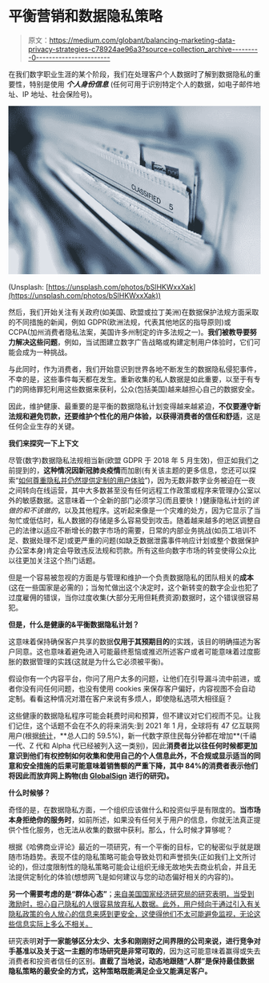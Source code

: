 # 平衡营销和数据隐私策略

> 原文：<https://medium.com/globant/balancing-marketing-data-privacy-strategies-c78924ae96a3?source=collection_archive---------0----------------------->

在我们数字职业生涯的某个阶段，我们在处理客户个人数据时了解到数据隐私的重要性，特别是使用 ***个人身份信息*** (任何可用于识别特定个人的数据，如电子邮件地址、IP 地址、社会保险号)。

![](img/6f505824995c110903a3c0d332068383.png)

(Unsplash: [https://unsplash.com/photos/bSlHKWxxXak](https://unsplash.com/photos/bSlHKWxxXak))

然后，我们开始关注有关政府(如美国、欧盟或拉丁美洲)在数据保护法规方面采取的不同措施的新闻，例如 GDPR(欧洲法规，代表其他地区的指导原则)或 CCPA(加州消费者隐私法案，美国许多州制定的许多法规之一)。**我们被教导要努力解决这些问题**，例如，当试图建立数字广告战略或构建定制用户体验时，它们可能会成为一种挑战。

与此同时，作为消费者，我们开始意识到世界各地不断发生的数据隐私侵犯事件，不幸的是，这些事件每天都在发生。重新收集的私人数据是如此重要，以至于有专门的网络罪犯利用这些数据来获利，公众(包括美国)越来越担心自己的数据安全。

因此，维护健康、最重要的是平衡的数据隐私计划变得越来越紧迫，**不仅要遵守新法规和避免罚款，还要维护个性化的用户体验，以获得消费者的信任和舒适**，这是任何企业生存的关键。

**我们来探究一下上下文**

尽管(数字)数据隐私法规相当新(欧盟 GDPR 于 2018 年 5 月生效)，但正如我们之前提到的，**这种情况因新冠肺炎疫情**而加剧(有关该主题的更多信息，您还可以探索“[如何尊重隐私并仍然提供定制的用户体验](https://stayrelevant.globant.com/en/how-to-respect-privacy-and-still-provide-a-customized-user-experience/)”)，因为无数非数字业务被迫在一夜之间转向在线运营，其中大多数甚至没有任何远程工作政策或程序来管理办公室以外的敏感数据。这意味着一个全新的部门必须学习(而且要快！)健康隐私计划的*该做的和不该做的*，以及其他程序。这听起来像是一个灾难的处方，因为它显示了当匆忙或低估时，私人数据的存储是多么容易受到攻击。随着越来越多的地区调整自己的法律以适应不断增长的数字市场的需要，日常的内部业务挑战(如员工培训不足、数据处理不足)或更严重的问题(如缺乏数据泄露事件响应计划或整个数据保护办公室本身)肯定会导致违反法规和罚款。所有这些向数字市场的转变使得公众比以往更加关注这个热门话题。

但是一个容易被忽视的方面是与管理和维护一个负责数据隐私的团队相关的**成本**(这在一些国家是必需的)；当匆忙做出这个决定时，这个新转变的数字企业也犯了过度雇佣的错误，当你过度收集(大部分无用但耗费资源)数据时，这个错误很容易犯。

**但是，什么是健康的&平衡数据隐私计划？**

这意味着保持确保客户共享的数据**仅用于其预期目的**的实践，该目的明确描述为客户同意。这也意味着避免进入可能最终惹恼或推迟所述客户或者可能意味着过度膨胀的数据管理的实践(这就是为什么它必须被平衡)。

假设你有一个内容平台，你问了用户太多的问题，让他们在引导漏斗流中前进，或者你没有问任何问题，也没有使用 cookies 来保存客户偏好，内容视图不会自动定制。看看这种情况对潜在客户来说有多烦人，即使隐私选项大相径庭？

这些健康的数据隐私程序可能会耗费时间和预算，但不建议对它们视而不见。让我们记住，这个话题不会在不久的将来消失:到 2021 年 1 月，全球将有 47 亿互联网用户(根据[统计](https://www.statista.com/statistics/617136/digital-population-worldwide/#:~:text=How%20many%20people%20use%20the,the%20internet%20via%20mobile%20devices.)，**总人口的 59.5%)，新一代数字原住民每分钟都在增加**(千禧一代、Z 代和 Alpha 代已经被列入这一类别)，因此**消费者比以往任何时候都更加意识到他们有权控制如何收集和使用自己的个人信息此外，不合规或显示适当的同意和安全措施的后果可能意味着销售额的严重下降，其中 **84%的消费者表示他们将因此而放弃网上购物**(由 [GlobalSign](https://www.globalsign.com/en/blog/why-integrate-ssl) 进行的研究)。**

**什么时候够？**

奇怪的是，在数据隐私方面，一个组织应该做什么和投资似乎是有限度的。**当市场本身拒绝你的服务时**，如前所述，如果没有任何关于用户的信息，你就无法真正提供个性化服务，也无法从收集的数据中获利。那么，什么时候才算够呢？

根据《哈佛商业评论》最近的一项研究，有一个平衡的目标，它的秘密似乎就是跟随市场趋势。表现不佳的隐私策略可能会导致处罚和声誉损失(正如我们上文所讨论的)，但过度限制性的隐私策略可能会让组织无缘无故地失去商业机会，并且无法提供定制化的体验(想想网飞是如何建议与您的动态偏好相关的内容的)。

**另一个需要考虑的是“群体心态”**；[来自美国国家经济研究局的研究表明，当受到激励时，担心自己隐私的人很容易放弃私人数据。此外，用户倾向于通过引入有关隐私政策的令人放心的信息来感到更安全，这使得他们不太可能避免监视，无论这些信息实际上多么不相关。](https://www.nber.org/papers/w23488)

研究表明**对于一家能够区分太少、太多和刚刚好之间界限的公司来说，进行竞争对手基准以及关于这一主题的市场研究是非常可取的**，因为这可能意味着赢得或失去消费者和投资者信任的区别。**直截了当地说，动态地跟随“人群”是保持最佳数据隐私策略的最安全的方式，这种策略既能满足企业又能满足客户。**